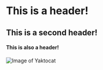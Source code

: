 # This is a header!
## This is a second header!
#### This is also a header!


![Image of Yaktocat](https://octodex.github.com/images/yaktocat.png)

